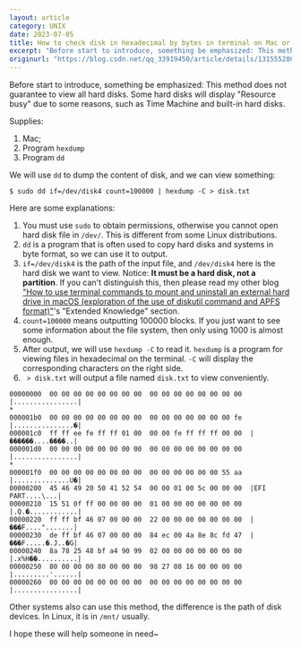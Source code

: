 ```yaml
---
layout: article
category: UNIX
date: 2023-07-05
title: How to check disk in hexadecimal by bytes in terminal on Mac or Linux
excerpt: "Before start to introduce, something be emphasized: This method does not guarantee to view all hard disks. Some hard disks will display "Resource busy" due to some reasons, such as Time Machine and built-in hard disks."
originurl: "https://blog.csdn.net/qq_33919450/article/details/131555286"
---
```

Before start to introduce, something be emphasized: This method does not guarantee to view all hard disks. Some hard disks will display "Resource busy" due to some reasons, such as Time Machine and built-in hard disks.

Supplies:
1. Mac;
2. Program `hexdump` 
3. Program `dd`

We will use `dd` to dump the content of disk, and we can view something:

```
$ sudo dd if=/dev/disk4 count=100000 | hexdump -C > disk.txt
```

Here are some explanations:
1. You must use `sudo` to obtain permissions, otherwise you cannot open hard disk file in `/dev/`. This is different from some Linux distributions.
2. `dd` is a program that is often used to copy hard disks and systems in byte format, so we can use it to output.
3. `if=/dev/disk4` is the path of the input file, and `/dev/disk4` here is the hard disk we want to view. Notice: **It must be a hard disk, not a partition**. If you can't distinguish this, then please read my other blog ["How to use terminal commands to mount and uninstall an external hard drive in macOS (exploration of the use of diskutil command and APFS format)"](/blogs/53937ce484ce9fcae747fc78a53b7953.html)'s "Extended Knowledge" section.
4. `count=100000` means outputting 100000 blocks. If you just want to see some information about the file system, then only using 1000 is almost enough.
5. After output, we will use `hexdump -C` to read it. `hexdump` is a program for viewing files in hexadecimal on the terminal. `-C` will display the corresponding characters on the right side.
6. ` > disk.txt` will output a file named `disk.txt` to view conveniently.

```
00000000  00 00 00 00 00 00 00 00  00 00 00 00 00 00 00 00  |................|
*
000001b0  00 00 00 00 00 00 00 00  00 00 00 00 00 00 00 fe  |...............�|
000001c0  ff ff ee fe ff ff 01 00  00 00 fe ff ff ff 00 00  |������....����..|
000001d0  00 00 00 00 00 00 00 00  00 00 00 00 00 00 00 00  |................|
*
000001f0  00 00 00 00 00 00 00 00  00 00 00 00 00 00 55 aa  |..............U�|
00000200  45 46 49 20 50 41 52 54  00 00 01 00 5c 00 00 00  |EFI PART....\...|
00000210  15 51 0f ff 00 00 00 00  01 00 00 00 00 00 00 00  |.Q.�............|
00000220  ff ff bf 46 07 00 00 00  22 00 00 00 00 00 00 00  |���F....".......|
00000230  de ff bf 46 07 00 00 00  84 ec 00 4a 8e 8c fd 47  |���F.....�.J..�G|
00000240  8a 78 25 48 bf a4 90 99  02 00 00 00 00 00 00 00  |.x%H��..........|
00000250  80 00 00 00 80 00 00 00  98 27 08 16 00 00 00 00  |.........'......|
00000260  00 00 00 00 00 00 00 00  00 00 00 00 00 00 00 00  |................|
```

Other systems also can use this method, the difference is the path of disk devices. In Linux, it is in `/mnt/` usually.

I hope these will help someone in need~